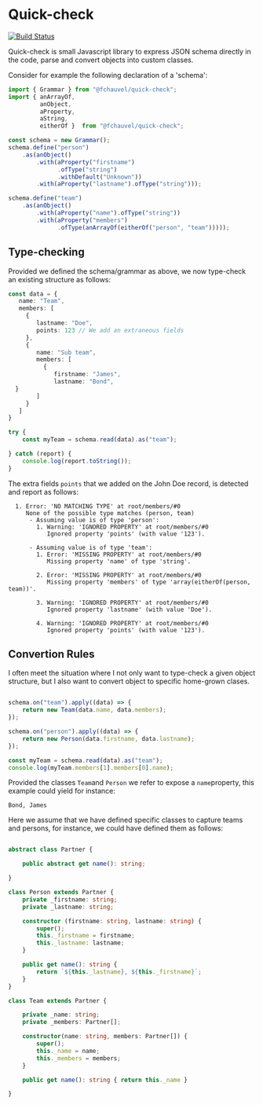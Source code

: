 # Quick-check

[![Build Status](https://travis-ci.org/fchauvel/quick-check.svg?branch=master)](https://travis-ci.org/fchauvel/quick-check)

Quick-check is small Javascript library to express JSON schema
directly in the code, parse and convert objects into custom classes.

Consider for example the following declaration of a 'schema':

```typescript
import { Grammar } from "@fchauvel/quick-check";
import { anArrayOf,
         anObject,
         aProperty,
         aString,
         eitherOf }  from "@fchauvel/quick-check";

const schema = new Grammar();
schema.define("person")
    .as(anObject()
        .with(aProperty("firstname")
              .ofType("string")
              .withDefault("Unknown"))
        .with(aProperty("lastname").ofType("string")));

schema.define("team")
    .as(anObject()
        .with(aProperty("name").ofType("string"))
        .with(aProperty("members")
              .ofType(anArrayOf(eitherOf("person", "team")))));
```

## Type-checking

Provided we defined the schema/grammar as above, we now type-check an
existing structure as follows:

```typescript
const data = {
   name: "Team",
   members: [
     {
        lastname: "Doe",
        points: 123 // We add an extraneous fields
     },
     {
        name: "Sub team",
        members: [
          {
             firstname: "James",
             lastname: "Bond",
  }
        ]
     }
   ]
}

try {
    const myTeam = schema.read(data).as("team");

} catch (report) {
    console.log(report.toString());
}


```

The extra fields `points` that we added on the John Doe record, is
detected and report as follows:

```console
  1. Error: 'NO MATCHING TYPE' at root/members/#0
     None of the possible type matches (person, team)
      - Assuming value is of type 'person':
        1. Warning: 'IGNORED PROPERTY' at root/members/#0
           Ignored property 'points' (with value '123').

      - Assuming value is of type 'team':
        1. Error: 'MISSING PROPERTY' at root/members/#0
           Missing property 'name' of type 'string'.

        2. Error: 'MISSING PROPERTY' at root/members/#0
           Missing property 'members' of type 'array(eitherOf(person, team))'.

        3. Warning: 'IGNORED PROPERTY' at root/members/#0
           Ignored property 'lastname' (with value 'Doe').

        4. Warning: 'IGNORED PROPERTY' at root/members/#0
           Ignored property 'points' (with value '123').

```

## Convertion Rules

I often meet the situation where I not only want to type-check a given
object structure, but I also want to convert object to specific
home-grown clases.

```typescript

schema.on("team").apply((data) => {
    return new Team(data.name, data.members);
});

schema.on("person").apply((data) => {
    return new Person(data.firstname, data.lastname);
});

const myTeam = schema.read(data).as("team");
console.log(myTeam.members[1].members[0].name);

```

Provided the classes `Team`and `Person` we refer to expose a
`name`property, this example could yield for instance:

```console
Bond, James
```

Here we assume that we have defined specific classes to capture teams and
persons, for instance, we could have defined them as follows:

```typescript

abstract class Partner {

    public abstract get name(): string;

}

class Person extends Partner {
    private _firstname: string;
    private _lastname: string;

    constructor (firstname: string, lastname: string) {
        super();
        this._firstname = firstname;
        this._lastname: lastname;
    }

    public get name(): string {
        return `${this._lastname}, ${this._firstname}`;
    }
}

class Team extends Partner {

    private _name: string;
    private _members: Partner[];

    constructor(name: string, members: Partner[]) {
        super();
        this._name = name;
        this._members = members;
    }

    public get name(): string { return this._name }

}

```
